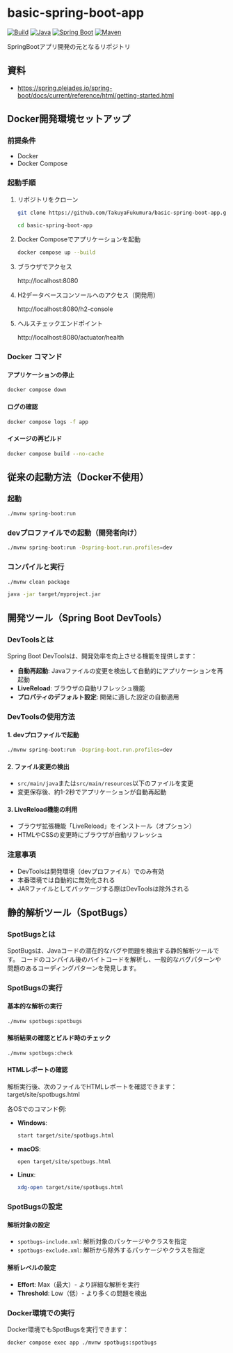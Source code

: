 # basic-spring-boot-app

[![Build](https://github.com/TakuyaFukumura/basic-spring-boot-app/workflows/Build/badge.svg)](https://github.com/TakuyaFukumura/basic-spring-boot-app/actions?query=branch%3Amain)
[![Java](https://img.shields.io/badge/Java-17-orange)](https://openjdk.java.net/projects/jdk/17/)
[![Spring Boot](https://img.shields.io/badge/Spring%20Boot-3.5.3-brightgreen)](https://spring.io/projects/spring-boot)
[![Maven](https://img.shields.io/badge/Maven-3.6.3-blue)](https://maven.apache.org/)

SpringBootアプリ開発の元となるリポジトリ

## 資料
- https://spring.pleiades.io/spring-boot/docs/current/reference/html/getting-started.html

## Docker開発環境セットアップ

### 前提条件
- Docker
- Docker Compose

### 起動手順
1. リポジトリをクローン
    ```bash
    git clone https://github.com/TakuyaFukumura/basic-spring-boot-app.git
    ```
    ```bash
    cd basic-spring-boot-app
    ```
2. Docker Composeでアプリケーションを起動
    ```bash
    docker compose up --build
    ```
3. ブラウザでアクセス

    http://localhost:8080

4. H2データベースコンソールへのアクセス（開発用）

    http://localhost:8080/h2-console

5. ヘルスチェックエンドポイント

    http://localhost:8080/actuator/health

### Docker コマンド

#### アプリケーションの停止
```bash
docker compose down
```

#### ログの確認
```bash
docker compose logs -f app
```

#### イメージの再ビルド
```bash
docker compose build --no-cache
```

## 従来の起動方法（Docker不使用）

### 起動
```bash
./mvnw spring-boot:run
```

### devプロファイルでの起動（開発者向け）
```bash
./mvnw spring-boot:run -Dspring-boot.run.profiles=dev
```

### コンパイルと実行
```bash
./mvnw clean package
```
```bash
java -jar target/myproject.jar
```

## 開発ツール（Spring Boot DevTools）

### DevToolsとは
Spring Boot DevToolsは、開発効率を向上させる機能を提供します：
- **自動再起動**: Javaファイルの変更を検出して自動的にアプリケーションを再起動
- **LiveReload**: ブラウザの自動リフレッシュ機能
- **プロパティのデフォルト設定**: 開発に適した設定の自動適用

### DevToolsの使用方法

#### 1. devプロファイルで起動
```bash
./mvnw spring-boot:run -Dspring-boot.run.profiles=dev
```

#### 2. ファイル変更の検出
- `src/main/java`または`src/main/resources`以下のファイルを変更
- 変更保存後、約1-2秒でアプリケーションが自動再起動

#### 3. LiveReload機能の利用
- ブラウザ拡張機能「LiveReload」をインストール（オプション）
- HTMLやCSSの変更時にブラウザが自動リフレッシュ

### 注意事項
- DevToolsは開発環境（devプロファイル）でのみ有効
- 本番環境では自動的に無効化される
- JARファイルとしてパッケージする際はDevToolsは除外される

## 静的解析ツール（SpotBugs）

### SpotBugsとは
SpotBugsは、Javaコードの潜在的なバグや問題を検出する静的解析ツールです。
コードのコンパイル後のバイトコードを解析し、一般的なバグパターンや問題のあるコーディングパターンを発見します。

### SpotBugsの実行

#### 基本的な解析の実行
```bash
./mvnw spotbugs:spotbugs
```

#### 解析結果の確認とビルド時のチェック
```bash
./mvnw spotbugs:check
```

#### HTMLレポートの確認
解析実行後、次のファイルでHTMLレポートを確認できます： target/site/spotbugs.html

各OSでのコマンド例:
- **Windows**:
    ```bash
    start target/site/spotbugs.html
    ```
- **macOS**:
    ```bash
    open target/site/spotbugs.html
    ```
- **Linux**:
    ```bash
    xdg-open target/site/spotbugs.html
    ```

### SpotBugsの設定

#### 解析対象の設定
- `spotbugs-include.xml`: 解析対象のパッケージやクラスを指定
- `spotbugs-exclude.xml`: 解析から除外するパッケージやクラスを指定

#### 解析レベルの設定
- **Effort**: Max（最大）- より詳細な解析を実行
- **Threshold**: Low（低）- より多くの問題を検出

### Docker環境での実行
Docker環境でもSpotBugsを実行できます：
```bash
docker compose exec app ./mvnw spotbugs:spotbugs
```
